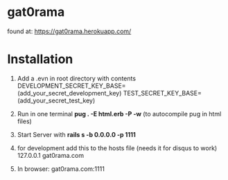# gat0rama

found at: https://gat0rama.herokuapp.com/


# Installation

1. Add a .evn in root directory with contents
DEVELOPMENT_SECRET_KEY_BASE=(add_your_secret_development_key)
TEST_SECRET_KEY_BASE=(add_your_secret_test_key)

2. Run in one terminal 
	**pug . -E html.erb -P -w** (to autocompile pug in html files)
	
3. Start Server with
	**rails s -b 0.0.0.0 -p 1111**

4. for development add this to the hosts file (needs it for disqus to work)
	127.0.0.1 gat0rama.com
	
5. In browser: gat0rama.com:1111

